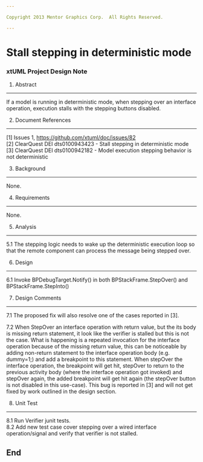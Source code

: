 ```yaml
---

Copyright 2013 Mentor Graphics Corp.  All Rights Reserved.

---
```


# Stall stepping in deterministic mode
### xtUML Project Design Note


1. Abstract
-----------
 If a model is running in deterministic mode, when stepping over an interface 
 operation, execution stalls with the stepping buttons disabled.

2. Document References
----------------------
[1] Issues 1, https://github.com/xtuml/doc/issues/82  
[2] ClearQuest DEI dts0100943423 - Stall stepping in deterministic mode  
[3] ClearQuest DEI dts0100942182 - Model execution stepping behavior is not 
	deterministic  

3. Background
-------------
None.

4. Requirements
---------------
None.

5. Analysis
-----------
5.1 The stepping logic needs to wake up the deterministic execution loop so that 
	the remote component can process the message being stepped over. 


6. Design
---------
6.1 Invoke BPDebugTarget.Notify() in both BPStackFrame.StepOver() and 
  BPStackFrame.StepInto() 

7. Design Comments
------------------
7.1 The proposed fix will also resolve one of the cases reported in [3]. 

7.2 When StepOver an interface operation with return value, but the its
  body is missing return statement, it look like the verifier is stalled but
  this is not the case. What is happening is a repeated invocation for the
  interface operation because of the missing return value, this can be noticeable
  by adding non-return statement to the interface operation body (e.g. dummy=1;)
  and add a breakpoint to this statement. When stepOver the interface operation,
  the breakpoint will get hit, stepOver to return to the previous activity body
  (where the interface operation got invoked) and stepOver again, the added
  breakpoint will get hit again (the stepOver button is not disabled in this
  use-case). This bug is reported in [3] and will not get fixed by work
  outlined in the design section.
 

8. Unit Test
------------
8.1 Run Verifier junit tests.  
8.2 Add new test case cover stepping over a wired interface operation/signal 
  and verify that verifier is not stalled.

End
---


